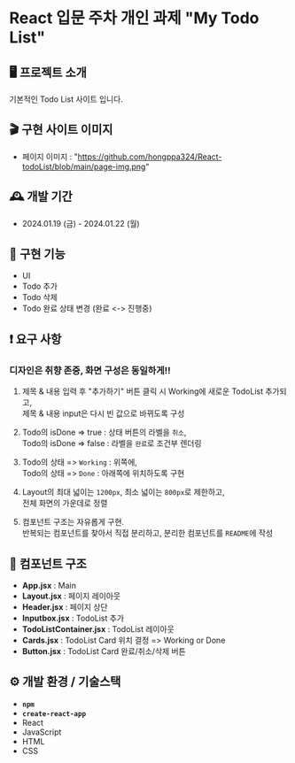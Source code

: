 # React 입문 주차 개인 과제 "My Todo List"

## 🖥️ 프로젝트 소개

기본적인 Todo List 사이트 입니다.

## 🎬 구현 사이트 이미지

<!-- - 배포 링크 : -->

- 페이지 이미지 : "https://github.com/hongppa324/React-todoList/blob/main/page-img.png"

## 🕰️ 개발 기간

- 2024.01.19 (금) - 2024.01.22 (월)

## 📌 구현 기능

- UI
- Todo 추가
- Todo 삭제
- Todo 완료 상태 변경 (완료 <-> 진행중)

## ❗ 요구 사항

### 디자인은 취향 존중, 화면 구성은 동일하게!!

1. 제목 & 내용 입력 후 "추가하기" 버튼 클릭 시 Working에 새로운 TodoList 추가되고,<br>
   제목 & 내용 input은 다시 빈 값으로 바뀌도록 구성

2. Todo의 isDone => true : 상태 버튼의 라벨을 `취소`,<br>
   Todo의 isDone => false : 라벨을 `완료`로 조건부 렌더링

3. Todo의 상태 => `Working` : 위쪽에, <br>
   Todo의 상태 => `Done` : 아래쪽에 위치하도록 구현

4. Layout의 최대 넓이는 `1200px`, 최소 넓이는 `800px`로 제한하고,<br>
   전체 화면의 가운데로 정렬

5. 컴포넌트 구조는 자유롭게 구현.<br>
   반복되는 컴포넌트를 찾아서 직접 분리하고, 분리한 컴포넌트를 `README`에 작성

## 🔗 컴포넌트 구조

- **App.jsx** : Main
- **Layout.jsx** : 페이지 레이아웃
- **Header.jsx** : 페이지 상단
- **Inputbox.jsx** : TodoList 추가
- **TodoListContainer.jsx** : TodoList 레이아웃
- **Cards.jsx** : TodoList Card 위치 결정 => Working or Done
- **Button.jsx** : TodoList Card 완료/취소/삭제 버튼

## ⚙️ 개발 환경 / 기술스택

- **`npm`**
- **`create-react-app`**
- React
- JavaScript
- HTML
- CSS
